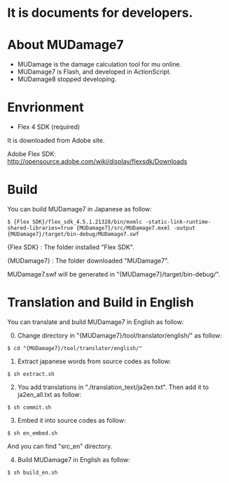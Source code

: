 # It is documents for developers.
# About MUDamage7 #
  * MUDamage is the damage calculation tool for mu online.
  * MUDamage7 is Flash, and developed in ActionScript.
  * MUDamage8 stopped developing.

# Envrionment #
  * Flex 4 SDK (required)

It is downloaded from Adobe site.

Adobe Flex SDK:
http://opensource.adobe.com/wiki/display/flexsdk/Downloads

# Build #
You can build MUDamage7 in Japanese as follow:
```
$ {Flex SDK}/flex_sdk_4.5.1.21328/bin/mxmlc -static-link-runtime-shared-libraries=true {MUDamage7}/src/MUDamage7.mxml -output {MUDamage7}/target/bin-debug/MUDamage7.swf
```
{Flex SDK} : The folder installed "Flex SDK".

{MUDamage7} : The folder downloaded "MUDamage7".

MUDamage7.swf will be generated in "{MUDamage7}/target/bin-debug/".

# Translation and Build in English #
You can translate and build MUDamage7 in English as follow:

0. Change directory in "{MUDamage7}/tool/translator/english/" as follow:
```
$ cd "{MUDamage7}/tool/translator/english/"
```
1. Extract japanese words from source codes as follow:
```
$ sh extract.sh
```
2. You add translations in "./translation\_text/ja2en.txt".
Then add it to ja2en\_all.txt as follow:
```
$ sh commit.sh
```
3. Embed it into source codes as follow:
```
$ sh en_embed.sh
```
And you can find "src\_en" directory.

4. Build MUDamage7 in English as follow:
```
$ sh build_en.sh
```
